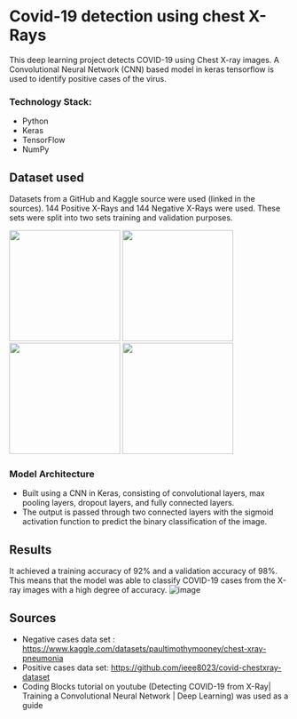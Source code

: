 # Covid-19 detection using chest X-Rays
This deep learning project detects COVID-19 using Chest X-ray images. A Convolutional Neural Network (CNN) based model in keras tensorflow is used to identify positive cases of the virus. 


### Technology Stack:
- Python
- Keras 
- TensorFlow
- NumPy

## Dataset used
Datasets from a GitHub and Kaggle source were used (linked in the sources).
144 Positive X-Rays and 144 Negative X-Rays were used. These sets were split into two sets training and validation purposes.  

<img src = "https://github.com/anvita-g/Covid-19-Detector/assets/75912590/388ef151-411e-4800-a389-811c29f5505e" width ="200" /> 
<img src = "https://github.com/anvita-g/Covid-19-Detector/assets/75912590/50f3a5e4-982b-419e-912f-01d87929e3cb" width ="200" /> 
<img src = "https://github.com/anvita-g/Covid-19-Detector/assets/75912590/8675d66a-c359-4508-8967-8e81f1e5f2dc" width ="200" /> 
<img src = "https://github.com/anvita-g/Covid-19-Detector/assets/75912590/b1b2962c-b46e-48c5-9c5e-1b7f5a1f2f84" width ="200" /> 

### Model Architecture
- Built using a CNN in Keras, consisting of convolutional layers, max pooling layers, dropout layers, and fully connected layers.
- The output is passed through two connected layers with the sigmoid activation function to predict the binary classification of the image.

## Results
It achieved a training accuracy of 92% and a validation accuracy of 98%. This means that the model was able to classify COVID-19 cases from the X-ray images with a high degree of accuracy.
![image](https://github.com/anvita-g/Covid-19-Detector/assets/75912590/131eb577-cd7e-461d-8929-14082f2150d7)


## Sources
- Negative cases data set : https://www.kaggle.com/datasets/paultimothymooney/chest-xray-pneumonia
- Positive cases data set: https://github.com/ieee8023/covid-chestxray-dataset
- Coding Blocks tutorial on youtube (Detecting COVID-19 from X-Ray| Training a Convolutional Neural Network | Deep Learning) was used as a guide
